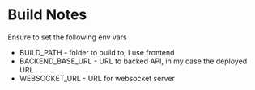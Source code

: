 # Build Notes
Ensure to set the following env vars
- BUILD_PATH - folder to build to, I use frontend
- BACKEND_BASE_URL - URL to backed API, in my case the deployed URL
- WEBSOCKET_URL - URL for websocket server
